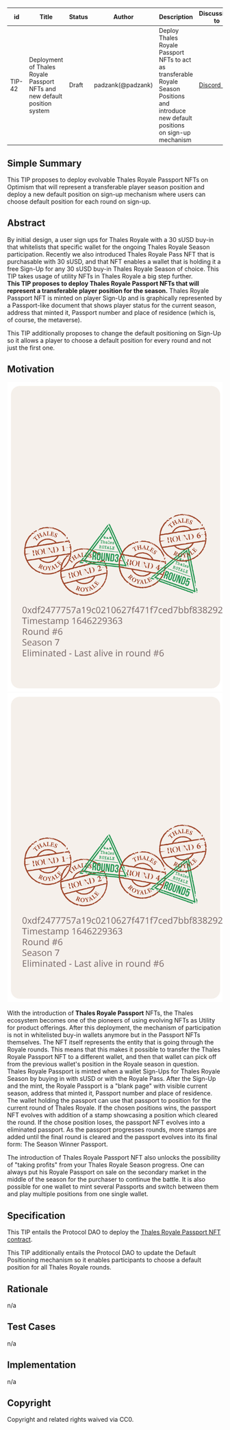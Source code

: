| id | Title | Status | Author | Description | Discussions to | Created |
| ----------- | ----------- | ----------- | ----------- | ----------- | ----------- | ----------- |
| TIP-42 |  Deployment of Thales Royale Passport NFTs and new default position system | Draft | padzank(@padzank) | Deploy Thales Royale Passport NFTs to act as transferable Royale Season Positions and introduce new default positions on sign-up mechanism | [Discord URL](https://discord.gg/hHH7EJf8M5) | 2022-04-09

## Simple Summary
 
This TIP proposes to deploy evolvable Thales Royale Passport NFTs on Optimism that will represent a transferable player season position and deploy a new default position on sign-up mechanism where users can choose default position for each round on sign-up.
 
## Abstract
 
By initial design, a user sign ups for Thales Royale with a 30 sUSD buy-in that whitelists that specific wallet for the ongoing Thales Royale Season participation. Recently we also introduced Thales Royale Pass NFT that is purchasable with 30 sUSD, and that NFT enables a wallet that is holding it a free Sign-Up for any 30 sUSD buy-in Thales Royale Season of choice. This TIP takes usage of utility NFTs in Thales Royale a big step further.  
**This TIP proposes to deploy Thales Royale Passport NFTs that will represent a transferable player position for the season.** Thales Royale Passport NFT is minted on player Sign-Up and is graphically represented by a Passport-like document that shows player status for the current season, address that minted it, Passport number and place of residence (which is, of course, the metaverse).

This TIP additionally proposes to change the default positioning on Sign-Up so it allows a player to choose a default position for every round and not just the first one.  

## Motivation

![Winner Passport](./images/winner_passport3.svg)
<img src="./images/winner_passport3.svg">
  
 With the introduction of **Thales Royale Passport** NFTs, the Thales ecosystem becomes one of the pioneers of using evolving NFTs as Utility for product offerings. After this deployment, the mechanism of participation is not in whitelisted buy-in wallets anymore but in the Passport NFTs themselves. The NFT itself represents the entity that is going through the Royale rounds. This means that this makes it  possible to transfer the Thales Royale Passport NFT to a different wallet, and then that wallet can pick off from  the previous wallet's position in the Royale season in question.  
 Thales Royale Passport is minted when a wallet Sign-Ups for Thales Royale Season by buying in with sUSD or with the Royale Pass. After the Sign-Up and the mint, the Royale Passport is a "blank page" with visible current season, address that minted it, Passport number and place of residence. The wallet holding the passport can use that passport to position for the current round of Thales Royale.  If the chosen positions wins, the passport NFT evolves with addition of a stamp showcasing a position which cleared the round. If the chose position loses, the passport NFT evolves into a eliminated passport. As the passport progresses rounds, more stamps are added until the final round is cleared and the passport evolves into its final form: The Season Winner Passport.  

The introduction of Thales Royale Passport NFT also unlocks the possibility of "taking profits" from your Thales Royale Season progress.  One can always put his Royale Passport on sale on the secondary market in the middle of the season for the purchaser to continue the battle.  It is also possible for one wallet to mint several Passports and switch between them and play multiple positions from one single wallet.  
 
## Specification

This TIP entails the Protocol DAO to deploy the [Thales Royale Passport NFT contract](https://github.com/thales-markets/contracts/blob/main/contracts/ThalesRoyale/ThalesRoyalePassport.sol).

This TIP additionally entails the Protocol DAO to update the Default Positioning mechanism so it enables participants to choose a default position for all Thales Royale rounds.

## Rationale
 
n/a
 
## Test Cases
 
n/a
 
## Implementation
 
n/a
 
## Copyright
 
Copyright and related rights waived via CC0.